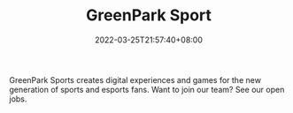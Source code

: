 ﻿---
weight: 
title: "GreenPark Sport"
description: "GreenPark Sports creates digital experiences and games for the new generation of sports and esports fans. Want to join our team? See our open jobs."
date: 2022-03-25T21:57:40+08:00
lastmod: 2022-03-25T16:45:40+08:00
draft: false
authors: ["Metabd"]
featuredImage: "383.png"
link: "https://greenparksports.com/"
tags: ["GreenPark Sport","ΠιΔβ½ʽΙν"]
categories: ["navigation"]
navigation: ["ΠιΔβ½ʽΙν"]
lightgallery: true
toc: true
pinned: false
recommend: false
recommend1: false
---
GreenPark Sports creates digital experiences and games for the new generation of sports and esports fans. Want to join our team? See our open jobs.
